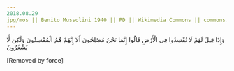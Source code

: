 ```yaml
---
2018.08.29
jpg/mos || Benito Mussolini 1940 || PD || Wikimedia Commons || commons.wikimedia.org
---
```


وَإِذَا قِيلَ لَهُمْ لَا تُفْسِدُوا فِي الْأَرْضِ قَالُوا إِنَّمَا نَحْنُ مُصْلِحُونَ أَلَا إِنَّهُمْ هُمُ الْمُفْسِدُونَ وَلَٰكِن لَّا يَشْعُرُونَ

[Removed by force]
